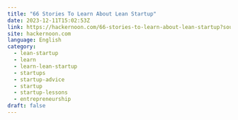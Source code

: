 ```yaml
---
title: "66 Stories To Learn About Lean Startup"
date: 2023-12-11T15:02:53Z
link: https://hackernoon.com/66-stories-to-learn-about-lean-startup?source=rss&utm_medium=RSS&utm_source=news.12bit.vn
site: hackernoon.com
language: English
category:
  - lean-startup
  - learn
  - learn-lean-startup
  - startups
  - startup-advice
  - startup
  - startup-lessons
  - entrepreneurship
draft: false
---
```

